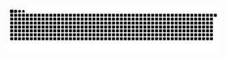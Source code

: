 ![Snake animation](https://github.com/guicoutinho-dev/guicoutinho-dev/blob/output/github-contribution-grid-snake.svg)
